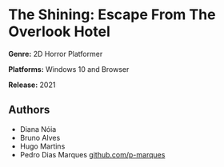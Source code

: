 # The Shining: Escape From The Overlook Hotel

**Genre:** 2D Horror Platformer

**Platforms:** Windows 10 and Browser

**Release:** 2021

## Authors

- Diana Nóia
- Bruno Alves
- Hugo Martins
- Pedro Dias Marques  [github.com/p-marques](https://github.com/p-marques "GitHub profile")